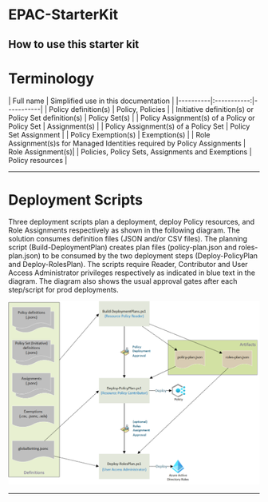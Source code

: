 # EPAC-StarterKit
How to use this starter kit
---

# Terminology
| Full name	| Simplified use in this documentation |
|----------|:-----------:|-----------|
| Policy definition(s)	| Policy, Policies |
| Initiative definition(s) or Policy Set definition(s)	| Policy Set(s) |
| Policy Assignment(s) of a Policy or Policy Set	| Assignment(s) |
| Policy Assignment(s) of a Policy Set	| Policy Set Assignment |
| Policy Exemption(s)	| Exemption(s) |
| Role Assignment(s)s for Managed Identities required by Policy Assignments	| Role Assignment(s)|
| Policies, Policy Sets, Assignments and Exemptions	| Policy resources |

---

# Deployment Scripts
Three deployment scripts plan a deployment, deploy Policy resources, and Role Assignments respectively as shown in the following diagram. The solution consumes definition files (JSON and/or CSV files). The planning script (Build-DeploymentPlan) creates plan files (policy-plan.json and roles-plan.json) to be consumed by the two deployment steps (Deploy-PolicyPlan and Deploy-RolesPlan). The scripts require Reader, Contributor and User Access Administrator privileges respectively as indicated in blue text in the diagram. The diagram also shows the usual approval gates after each step/script for prod deployments.

![EPAC Deployment Script](<img/Epac deployment script.png>)

---